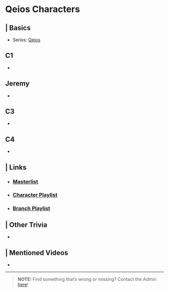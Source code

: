 # Qeios Characters  


## | Basics
- Series: [Qeios](6.Series/Qeios.html)


## C1
- 

## Jeremy
- 

## C3
- 

## C4
- 
 
## | Links  
- ### [Masterlist]()  
- ### [Character Playlist]()  
- ### [Branch Playlist]()  


## | Other Trivia  
-   

## | Mentioned Videos
- []()

----

> **NOTE:** Find something that’s wrong or missing? Contact the Admin [here](../chapter_2.html)!